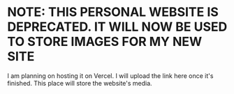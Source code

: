 # NOTE: THIS PERSONAL WEBSITE IS DEPRECATED. IT WILL NOW BE USED TO STORE IMAGES FOR MY NEW SITE

I am planning on hosting it on Vercel. I will upload the link here once it's finished. This place will store the website's media.

